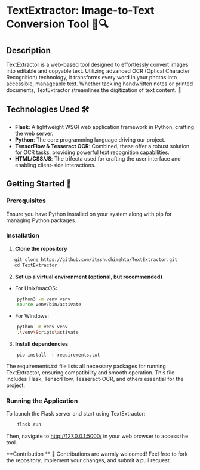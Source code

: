 # TextExtractor: Image-to-Text Conversion Tool 📝🔍

## Description
TextExtractor is a web-based tool designed to effortlessly convert images into editable and copyable text. Utilizing advanced OCR (Optical Character Recognition) technology, it transforms every word in your photos into accessible, manageable text. Whether tackling handwritten notes or printed documents, TextExtractor streamlines the digitization of text content. 🌟

## Technologies Used 🛠️
- **Flask**: A lightweight WSGI web application framework in Python, crafting the web server.
- **Python**: The core programming language driving our project.
- **TensorFlow & Tesseract OCR**: Combined, these offer a robust solution for OCR tasks, providing powerful text recognition capabilities.
- **HTML/CSS/JS**: The trifecta used for crafting the user interface and enabling client-side interactions.

## Getting Started 🚀

### Prerequisites
Ensure you have Python installed on your system along with pip for managing Python packages.

### Installation

1. **Clone the repository**

```sh
   git clone https://github.com/itsshuchimehta/TextExtractor.git
   cd TextExtractor
```
2. **Set up a virtual environment (optional, but recommended)**

* For Unix/macOS:
```sh
    python3 -m venv venv
    source venv/bin/activate
```
* For Windows:
```sh
    python -m venv venv
    .\venv\Scripts\activate
```
3. **Install dependencies**
```sh
    pip install -r requirements.txt
```
The requirements.txt file lists all necessary packages for running TextExtractor, ensuring compatibility and smooth operation. This file includes Flask, TensorFlow, Tesseract-OCR, and others essential for the project.

### Running the Application
To launch the Flask server and start using TextExtractor:
```sh
    flask run
```
Then, navigate to http://127.0.0.1:5000/ in your web browser to access the tool.

**Contribution ** 🤝
Contributions are warmly welcomed! Feel free to fork the repository, implement your changes, and submit a pull request.
